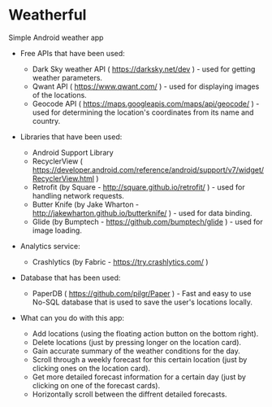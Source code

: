 # Weatherful
Simple Android weather app

- Free APIs that have been used:
	- Dark Sky weather API ( https://darksky.net/dev ) - used for getting weather parameters.
	- Qwant API ( https://www.qwant.com/ ) - used for displaying images of the locations.
	- Geocode API ( https://maps.googleapis.com/maps/api/geocode/ ) - used for determining the location's coordinates from its name and country.


- Libraries that have been used:
	- Android Support Library
	- RecyclerView ( https://developer.android.com/reference/android/support/v7/widget/RecyclerView.html )
	- Retrofit (by Square - http://square.github.io/retrofit/ ) - used for handling network requests.
	- Butter Knife (by Jake Wharton - http://jakewharton.github.io/butterknife/ ) - used for data binding.
	- Glide (by Bumptech - https://github.com/bumptech/glide ) - used for image loading.


- Analytics service:
	- Crashlytics (by Fabric - https://try.crashlytics.com/ )
	

- Database that has been used:
	- PaperDB ( https://github.com/pilgr/Paper ) - Fast and easy to use No-SQL database that is used to save the user's locations locally.


- What can you do with this app:
	- Add locations (using the floating action button on the bottom right).
	- Delete locations (just by pressing longer on the location card).
	- Gain accurate summary of the weather conditions for the day.
	- Scroll through a weekly forecast for this certain location (just by clicking ones on the location card).
	- Get more detailed forecast information for a certain day (just by clicking on one of the forecast cards).
	- Horizontally scroll between the diffrent detailed forecasts.

 